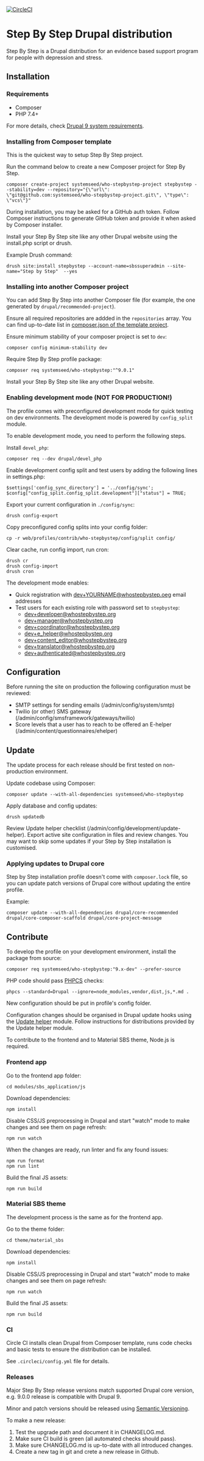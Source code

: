 [![CircleCI](https://circleci.com/gh/systemseed/who-stepbystep/tree/9.x.svg?style=svg&circle-token=c158f3227fd5e1eb86612e1a36ce85c6f4362202)](https://circleci.com/gh/systemseed/who-stepbystep/tree/9.x)

# Step By Step Drupal distribution

Step By Step is a Drupal distribution for an evidence based support program
for people with depression and stress.

## Installation

### Requirements

- Composer
- PHP 7.4+

For more details, check [Drupal 9 system requirements](https://www.drupal.org/docs/system-requirements).

### Installing from Composer template

This is the quickest way to setup Step By Step project.

Run the command below to create a new Composer project for Step By Step.

```
composer create-project systemseed/who-stepbystep-project stepbystep --stability=dev --repository="{\"url\": \"git@github.com:systemseed/who-stepbystep-project.git\", \"type\": \"vcs\"}"
```

During installation, you may be asked for a GitHub auth token. Follow Composer
instructions to generate GitHub token and provide it when asked by Composer
installer.

Install your Step By Step site like any other Drupal website using the
install.php script or drush.

Example Drush command:

```
drush site:install stepbystep --account-name=sbssuperadmin --site-name="Step by Step"  --yes
```

### Installing into another Composer project

You can add Step By Step into another Composer file (for example, the one
generated by `drupal/recommended-project`).

Ensure all required repositories are addded in the `repositories` array. You can
find up-to-date list in [composer.json of the template project](https://github.com/systemseed/who-stepbystep-project/blob/9.x/composer.json).

Ensure minimum stability of your composer project is set to `dev`:
```
composer config minimum-stability dev
```

Require Step By Step profile package:

```
composer req systemseed/who-stepbystep:"^9.0.1"
```

Install your Step By Step site like any other Drupal website.

### Enabling development mode (NOT FOR PRODUCTION!)

The profile comes with preconfigured development mode for quick testing on dev
environments. The development mode is powered by `config_split` module.

To enable development mode, you need to perform the following steps.

Install `devel_php`:
```
composer req --dev drupal/devel_php
```

Enable development config split and test users by adding the following lines
in settings.php:

```
$settings['config_sync_directory'] = '../config/sync';
$config["config_split.config_split.development"]["status"] = TRUE;
```

Export your current configuration in `./config/sync`:
```
drush config-export
```

Copy preconfigured config splits into your config folder:

```
cp -r web/profiles/contrib/who-stepbystep/config/split config/
```

Clear cache, run config import, run cron:
```
drush cr
drush config-import
drush cron
```

The development mode enables:

- Quick registration with dev+YOURNAME@whostepbystep.oeg email addresses
- Test users for each existing role with password set to `stepbystep`:
  - dev+developer@whostepbystep.org
  - dev+manager@whostepbystep.org
  - dev+coordinator@whostepbystep.org
  - dev+e_helper@whostepbystep.org
  - dev+content_editor@whostepbystep.org
  - dev+translator@whostepbystep.org
  - dev+authenticated@whostepbystep.org

## Configuration

Before running the site on production the following configuration must be
reviewed:

- SMTP settings for sending emails (/admin/config/system/smtp)
- Twilio (or other) SMS gateway (/admin/config/smsframework/gateways/twilio)
- Score levels that a user has to reach to be offered an E-helper (/admin/content/questionnaires/ehelper)

## Update

The update process for each release should be first tested on non-production
environment.

Update codebase using Composer:

```
composer update --with-all-dependencies systemseed/who-stepbystep
```

Apply database and config updates:

```
drush updatedb
```

Review Update helper checklist (/admin/config/development/update-helper).
Export active site configuration in files and review changes. You may want to
skip some updates if your Step by Step installation is customised.

### Applying updates to Drupal core

Step by Step installation profile doesn't come with `composer.lock` file, so you
can update patch versions of Drupal core without updating the entire profile.

Example:

```
composer update --with-all-dependencies drupal/core-recommended drupal/core-composer-scaffold drupal/core-project-message
```

## Contribute

To develop the profile on your development environment, install the package
from source:

```
composer req systemseed/who-stepbystep:"9.x-dev" --prefer-source
```

PHP code should pass [PHPCS](https://github.com/squizlabs/PHP_CodeSniffer#composer) checks:

```
phpcs --standard=Drupal --ignore=node_modules,vendor,dist,js,*.md .
```

New configuration should be put in profile's config folder.

Configuration changes should be organised in Drupal update hooks using the
[Update helper](https://www.drupal.org/project/update_helper) module. Follow
instructions for distributions provided by the Update helper module.

To contribute to the frontend and to Material SBS theme, Node.js is required.

### Frontend app

Go to the frontend app folder:

```
cd modules/sbs_application/js
```

Download dependencies:

```
npm install
```

Disable CSS/JS preprocessing in Drupal and start "watch" mode to make changes
and see them on page refresh:

```
npm run watch
```

When the changes are ready, run linter and fix any found issues:

```
npm run format
npm run lint
```

Build the final JS assets:

```
npm run build
```

### Material SBS theme

The development process is the same as for the frontend app.

Go to the theme folder:

```
cd theme/material_sbs
```

Download dependencies:

```
npm install
```

Disable CSS/JS preprocessing in Drupal and start "watch" mode to make changes
and see them on page refresh:

```
npm run watch
```

Build the final JS assets:

```
npm run build
```

### CI

Circle CI installs clean Drupal from Composer template, runs code checks and
basic tests to ensure the distribution can be installed.

See `.circleci/config.yml` file for details.

### Releases

Major Step By Step release versions match supported Drupal core version, e.g.
9.0.0 release is compatible with Drupal 9.

Minor and patch versions should be released using [Semantic Versioning](https://semver.org/spec/v2.0.0.html).

To make a new release:

1. Test the upgrade path and document it in CHANGELOG.md.
2. Make sure CI build is green (all automated checks should pass).
3. Make sure CHANGELOG.md is up-to-date with all introduced changes.
4. Create a new tag in git and crete a new release in Github.
